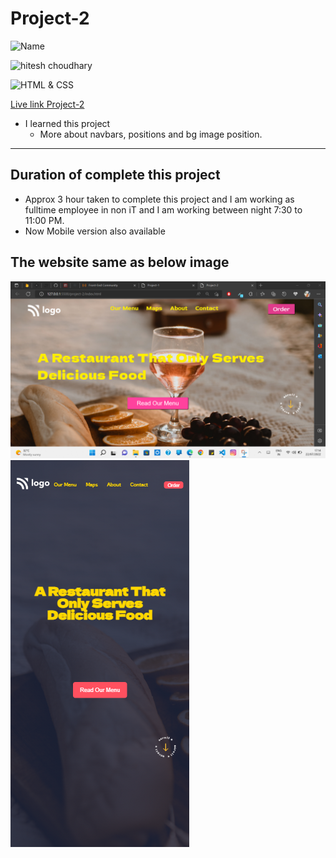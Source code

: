 # Project-2

![Name](https://img.shields.io/badge/Name-VINOD%20KUMAR%20M-green)

![hitesh choudhary](https://img.shields.io/badge/Hitesh--Choudhary-Full--stack--JS--bootcamp-red)

![HTML & CSS](https://img.shields.io/badge/HTML-CSS-orange)

[Live link Project-2](https://vinod-kumar-project-2.netlify.app/)

-   I learned this project
    -   More about navbars, positions and bg image position.

---

## Duration of complete this project

-   Approx 3 hour taken to complete this project and I am working as fulltime employee in non iT and I am working between night 7:30 to 11:00 PM.
-   Now Mobile version also available

## **The website same as below image**

![](./Sereenshot/Project-2.png)
![](./Sereenshot/Project-2-mobile.png)
